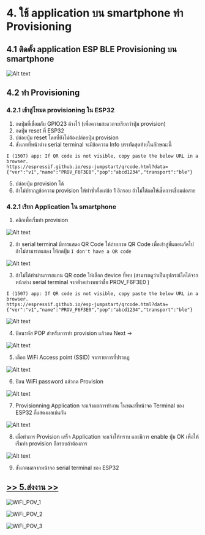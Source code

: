 # 4. ใช้ application บน smartphone ทำ  Provisioning

## 4.1 ติดตั้ง application ESP BLE Provisioning บน smartphone


![Alt text](Pictures/Picture-08.png)

## 4.2 ทำ Provisioning

### 4.2.1 เข้าสู่โหมด provisioning ใน ESP32

1. กดปุ่มที่เชื่อมกับ GPIO23 ค้างไว้ (เพื่อความสะดวกจะเรียกว่าปุ่ม provision)
2. กดปุ่ม reset ที่  ESP32
3. ปล่อยปุ่ม reset โดยที่ยังไม่ต้องปล่อยปุ่ม provision
4. สังเกตที่หน้าต่าง serial terminal จะมีข้อความ Info บรรทัดสุดท้ายในลักษณะนี้


```text
I (1507) app: If QR code is not visible, copy paste the below URL in a browser.
https://espressif.github.io/esp-jumpstart/qrcode.html?data={"ver":"v1","name":"PROV_F6F3E0","pop":"abcd1234","transport":"ble"}

```

5. ปล่อยปุ่ม provision ได้
6. ถ้าไม่ปรากฏข้อความ provision ให้ทำซ้ำตั้งแต่ข้อ 1 อีกรอบ ถ้าไม่ได้ผลให้เช็คการเชื่อมต่อสาย 

### 4.2.1 เรียก Application ใน smartphone

1. คลิกเพื่อเริ่มทำ provision

![Alt text](Pictures/Picture-09.png)

2. ถ้า serial terminal มีการแสดง QR Code ให้ถ่ายภาพ QR Code เพื่อเข้าสู่ขั้นตอนถัดไป ถ้าไม่สามารถแสดง ให้กดปุ้ม `I don't have a QR code` 

![Alt text](Pictures/Picture-10.png)

3. ถ้าไม่ได้ทำผ่านการสแกน QR code ให้เลือก device ที่พบ (สามารถดูว่าเป็นอุปกรณ์ใดได้จากหน้าต่าง serial terminal จากตัวอย่างพบว่าชื่อ PROV_F6F3E0 )

```text
I (1507) app: If QR code is not visible, copy paste the below URL in a browser.
https://espressif.github.io/esp-jumpstart/qrcode.html?data={"ver":"v1","name":"PROV_F6F3E0","pop":"abcd1234","transport":"ble"}

```
![Alt text](Pictures/Picture-11.png)

4. ป้อนรหัส POP สำหรับการทำ provision แล้วกด Next ->

![Alt text](Pictures/Picture-12.png)

5. เลือก WiFi Access point (SSID) จากรายการที่ปรากฏ

![Alt text](Pictures/Picture-13.png)


6. ป้อน WiFi password แล้วกด Provision

![Alt text](Pictures/Picture-14.png)

7. Provisionning Application จะแจ้งผลการทำงาน  ในขณะที่หน้าจอ Terminal  ของ ESP32 ก็แสดงผลเช่นกัน 


![Alt text](Pictures/Picture-15.png)

8. เมื่อทำการ Provision เสร็จ Application จะแจ้งให้ทราบ และมีการ enable ปุ่ม  OK เพื่อให้เริ่มทำ provision อีกรอบถ้าต้องการ

![Alt text](Pictures/Picture-16.png)

9. สังเกตผลจากหน้าจอ serial terminal ของ ESP32

## [ >> 5.ส่งงาน >>](5.report.md)

![WiFi_POV_1](https://github.com/Wisawa183/ESP32-Provision-Manager/assets/115066431/8877d50c-4e5b-4e26-a951-ce7f199c4555)

![WiFi_POV_2](https://github.com/Wisawa183/ESP32-Provision-Manager/assets/115066431/7221576c-24ec-450c-bb18-6f4a7dd0d96b)

![WiFi_POV_3](https://github.com/Wisawa183/ESP32-Provision-Manager/assets/115066431/ebbe3ed7-2e3b-4533-b1a2-88eb6e44954a)


